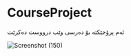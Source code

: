 # CourseProject
ئەم پرۆجێکتە بۆ دەرسی وێب درووست دەکرێت

![Screenshot (150)](https://user-images.githubusercontent.com/90180561/148427985-d4970c30-e954-46b6-8ba6-91e78c11fb73.png)
